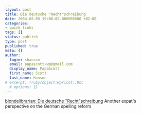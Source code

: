 ```yaml
---
layout: post
title: Die deutsche "Recht"schreibung
date: 2004-08-08 19:08:02.000000000 +02:00
categories:
- quick links
tags: []
status: publish
type: post
published: true
meta: {}
author:
  login: shanson
  email: papascott-wp@gmail.com
  display_name: PapaScott
  first_name: Scott
  last_name: Hanson
# excerpt: !ruby/object:Hpricot::Doc
  # options: {}
---
```

<p><a href="http://www.mblog.com/blondelibrarian/075203.html">blondelibrarian: Die deutsche "Recht"schreibung</a> Another expat's perspective on the German spelling reform</p>
